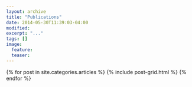 ```yaml
---
layout: archive
title: "Publications"
date: 2014-05-30T11:39:03-04:00
modified:
excerpt: "..."
tags: []
image:
  feature:
  teaser:
---
```


<div class="tiles">
{% for post in site.categories.articles %}
  {% include post-grid.html %}
{% endfor %}
</div><!-- /.tiles -->